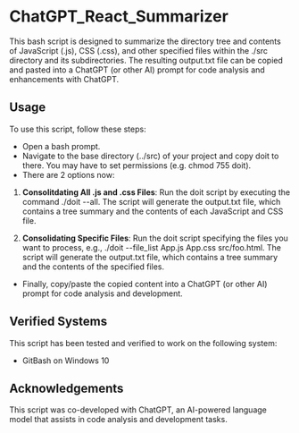# ChatGPT_React_Summarizer
This bash script is designed to summarize the directory tree and contents of JavaScript (.js), CSS (.css), and other specified files within the ./src directory and its subdirectories. The resulting output.txt file can be copied and pasted into a ChatGPT (or other AI) prompt for code analysis and enhancements with ChatGPT.

## Usage
To use this script, follow these steps:

* Open a bash prompt.
* Navigate to the base directory (../src) of your project and copy doit to there. You may have to set permissions (e.g. chmod 755 doit).
* There are 2 options now:

1) **Consolitdating All .js and .css Files**: Run the doit script by executing the command ./doit --all.
The script will generate the output.txt file, which contains a tree summary and the contents of each JavaScript and CSS file.  

2) **Consolidating Specific Files**: Run the doit script specifying the files you want to process, e.g., ./doit --file_list App.js App.css src/foo.html.  The script will generate the output.txt file, which contains a tree summary and the contents of the specified files.

* Finally, copy/paste the copied content into a ChatGPT (or other AI) prompt for code analysis and development.

## Verified Systems
This script has been tested and verified to work on the following system:

* GitBash on Windows 10


## Acknowledgements

This script was co-developed with ChatGPT, an AI-powered language model that assists in code analysis and development tasks.
